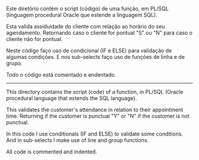 
Este diretório contém o script (código) de uma função, em PL/SQL (linguagem procedural Oracle que estende a linguagem SQL).

Esta valida assiduidade do cliente com relação ao horário do seu agendamento. Retornando caso o cliente for pontual "S" ou "N" para caso o cliente não for pontual.

Neste código faço uso de condicional (IF e ELSE) para validação de algumas condições. E nos sub-selects faço uso de funções de linha e de grupo.

Todo o código está comentado e endentado.


---------------------------------------------------------------------------------------------------------


This directory contains the script (code) of a function, in PL/SQL (Oracle procedural language that extends the SQL language).

This validates the customer's attendance in relation to their appointment time. Returning if the customer is punctual "Y" or "N" if the customer is not punctual.

In this code I use conditionals (IF and ELSE) to validate some conditions. And in sub-selects I make use of line and group functions.

All code is commented and indented.
